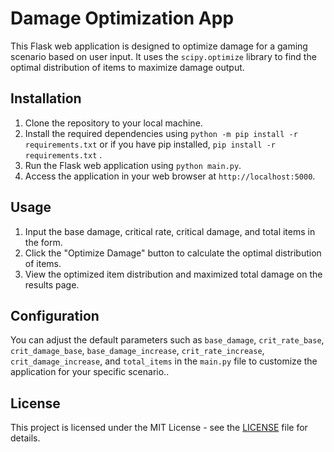# Damage Optimization App

This Flask web application is designed to optimize damage for a gaming scenario based on user input. It uses the `scipy.optimize` library to find the optimal distribution of items to maximize damage output.

## Installation

1. Clone the repository to your local machine.
2. Install the required dependencies using `python -m pip install -r requirements.txt` or if you have pip installed, `pip install -r requirements.txt` .
3. Run the Flask web application using `python main.py`.
4. Access the application in your web browser at `http://localhost:5000`.

## Usage

1. Input the base damage, critical rate, critical damage, and total items in the form.
2. Click the "Optimize Damage" button to calculate the optimal distribution of items.
3. View the optimized item distribution and maximized total damage on the results page.

## Configuration

You can adjust the default parameters such as `base_damage`, `crit_rate_base`, `crit_damage_base`, `base_damage_increase`, `crit_rate_increase`, `crit_damage_increase`, and `total_items` in the `main.py` file to customize the application for your specific scenario..

## License

This project is licensed under the MIT License - see the [LICENSE](LICENSE) file for details.

